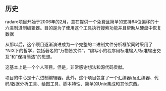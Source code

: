 ## 历史

radare项目开始于2006年的2月，意在提供一个免费且简单的支持64位偏移的十六进制进制编辑器。目的是为了使用这个工具执行搜索功能并且帮助从硬盘中恢复数据

从那以后，这个项目逐渐演进成为一个完整的二进制文件分析框架同时采用了\*NIX下的哲学，包括著名的“万物皆文件”，“编写小的程序用标准输入/标准输出交互”和"保持简洁"的思想。

这基本上是一个个人项目。但是，非常感谢想法和源代码贡献。

项目的中心是十六进制编辑器。此外，这个项目包含了一个汇编器/反汇编器、代码/数据分析工具、绘图工具、脚本特性、简单的Unix集成和其他东西。

